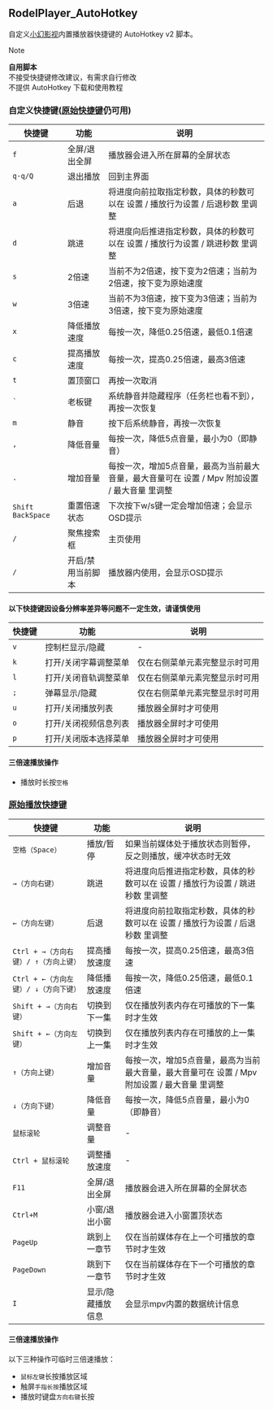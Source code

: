 ## RodelPlayer_AutoHotkey

自定义[小幻影视](https://apps.microsoft.com/detail/9nb0h051m4v4?hl=zh-CN&gl=CN)内置播放器快捷键的 AutoHotkey v2 脚本。

> [!NOTE]
>  **自用脚本**  
>  不接受快捷键修改建议，有需求自行修改  
>  不提供 AutoHotkey 下载和使用教程

### 自定义快捷键([原始快捷键](https://player.richasy.net/player#%E6%92%AD%E6%94%BE%E5%BF%AB%E6%8D%B7%E9%94%AE)仍可用)

| 快捷键 | 功能 | 说明 |
|--------|------|------|
| `f` | 全屏/退出全屏 | 播放器会进入所在屏幕的全屏状态 |
| `q-q/Q` | 退出播放 | 回到主界面 |
| `a` | 后退 | 将进度向前拉取指定秒数，具体的秒数可以在 设置 / 播放行为设置 / 后退秒数 里调整 |
| `d` | 跳进 | 将进度向后推进指定秒数，具体的秒数可以在 设置 / 播放行为设置 / 跳进秒数 里调整 |
| `s` | 2倍速 | 当前不为2倍速，按下变为2倍速；当前为2倍速，按下变为原始速度 |
| `w` | 3倍速 | 当前不为3倍速，按下变为3倍速；当前为3倍速，按下变为原始速度 |
| `x` | 降低播放速度 | 每按一次，降低0.25倍速，最低0.1倍速 |
| `c` | 提高播放速度 | 每按一次，提高0.25倍速，最高3倍速 |
| `t` | 置顶窗口 | 再按一次取消 |
| `` ` `` | 老板键 | 系统静音并隐藏程序（任务栏也看不到），再按一次恢复 |
| `m` | 静音 | 按下后系统静音，再按一次恢复 |
| `,` | 降低音量 | 每按一次，降低5点音量，最小为0（即静音） |
| `.` | 增加音量 | 每按一次，增加5点音量，最高为当前最大音量，最大音量可在 设置 / Mpv 附加设置 / 最大音量 里调整 |
| `Shift BackSpace` | 重置倍速状态 | 下次按下w/s键一定会增加倍速；会显示OSD提示 |
| `/` | 聚焦搜索框 | 主页使用 |
| `/` | 开启/禁用当前脚本 | 播放器内使用，会显示OSD提示 |

#### 以下快捷键因设备分辨率差异等问题不一定生效，请谨慎使用
| 快捷键 | 功能 | 说明 |
|--------|------|------|
| `v` | 控制栏显示/隐藏 | - |
| `k` | 打开/关闭字幕调整菜单 | 仅在右侧菜单元素完整显示时可用 |
| `l` | 打开/关闭音轨调整菜单 | 仅在右侧菜单元素完整显示时可用 |
| `;` | 弹幕显示/隐藏 | 仅在右侧菜单元素完整显示时可用 |
| `u` | 打开/关闭播放列表 | 播放器全屏时才可使用 |
| `o` | 打开/关闭视频信息列表 | 播放器全屏时才可使用 |
| `p` | 打开/关闭版本选择菜单 | 播放器全屏时才可使用 |

#### 三倍速播放操作

- 播放时长按`空格`

### [原始播放快捷键](https://player.richasy.net/player#%E6%92%AD%E6%94%BE%E5%BF%AB%E6%8D%B7%E9%94%AE)

| 快捷键 | 功能 | 说明 |
|--------|------|------|
| `空格（Space）` | 播放/暂停 | 如果当前媒体处于播放状态则暂停，反之则播放，缓冲状态时无效 |
| `→（方向右键）` | 跳进 | 将进度向后推进指定秒数，具体的秒数可以在 设置 / 播放行为设置 / 跳进秒数 里调整 |
| `←（方向左键）` | 后退 | 将进度向前拉取指定秒数，具体的秒数可以在 设置 / 播放行为设置 / 后退秒数 里调整 |
| `Ctrl + →（方向右键）/ ↑（方向上键）` | 提高播放速度 | 每按一次，提高0.25倍速，最高3倍速 |
| `Ctrl + ←（方向左键）/ ↓（方向下键）` | 降低播放速度 | 每按一次，降低0.25倍速，最低0.1倍速 |
| `Shift + →（方向右键）` | 切换到下一集 | 仅在播放列表内存在可播放的下一集时才生效 |
| `Shift + ←（方向左键）` | 切换到上一集 | 仅在播放列表内存在可播放的上一集时才生效 |
| `↑（方向上键）` | 增加音量 | 每按一次，增加5点音量，最高为当前最大音量，最大音量可在 设置 / Mpv 附加设置 / 最大音量 里调整 |
| `↓（方向下键）` | 降低音量 | 每按一次，降低5点音量，最小为0（即静音） |
| `鼠标滚轮` | 调整音量 | - |
| `Ctrl + 鼠标滚轮` | 调整播放速度 | - |
| `F11` | 全屏/退出全屏 | 播放器会进入所在屏幕的全屏状态 |
| `Ctrl+M` | 小窗/退出小窗 | 播放器会进入小窗置顶状态 |
| `PageUp` | 跳到上一章节 | 仅在当前媒体存在上一个可播放的章节时才生效 |
| `PageDown` | 跳到下一章节 | 仅在当前媒体存在下一个可播放的章节时才生效 |
| `I` | 显示/隐藏播放信息 | 会显示mpv内置的数据统计信息 |

#### 三倍速播放操作

以下三种操作可临时三倍速播放：

- `鼠标左键`长按播放区域
- 触屏`手指长按`播放区域  
- 播放时键盘`方向右键`长按